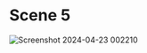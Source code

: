 # Scene 5

![Screenshot 2024-04-23 002210](https://github.com/31Sanskrati/Virtual-Reality-Project/assets/78686887/fe974243-bf86-418b-94ab-ce727564ce71)
